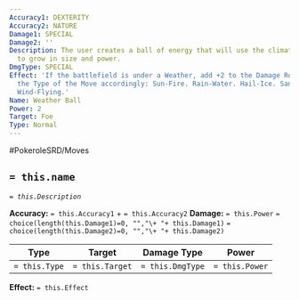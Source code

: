 ```yaml
---
Accuracy1: DEXTERITY
Accuracy2: NATURE
Damage1: SPECIAL
Damage2: ''
Description: The user creates a ball of energy that will use the climate around it
  to grow in size and power.
DmgType: SPECIAL
Effect: 'If the battlefield is under a Weather, add +2 to the Damage Roll and change
  the Type of the Move accordingly: Sun-Fire. Rain-Water. Hail-Ice. Sandstorm-Rock.
  Wind-Flying.'
Name: Weather Ball
Power: 2
Target: Foe
Type: Normal
---
```


#PokeroleSRD/Moves

## `= this.name` 
*`= this.Description`*

**Accuracy:** `= this.Accuracy1` + `= this.Accuracy2`
**Damage:** `= this.Power` `= choice(length(this.Damage1)=0, "","\+ "+ this.Damage1)` `= choice(length(this.Damage2)=0, "","\+ "+ this.Damage2)`

| Type          | Target          | Damage Type          | Power          |
| ------------- | --------------- | ---------------- | -------------- |
| `= this.Type` | `= this.Target` | `= this.DmgType` | `= this.Power` | 

**Effect:** `= this.Effect`